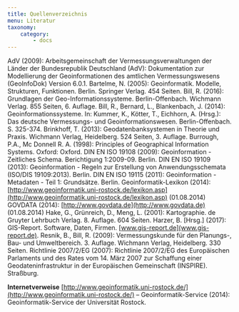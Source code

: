 ```yaml
---
title: Quellenverzeichnis
menu: Literatur
taxonomy:
    category:
        - docs
---
```

AdV (2009): Arbeitsgemeinschaft der Vermessungsverwaltungen der Länder der Bundesrepublik Deutschland (AdV): Dokumentation zur Modellierung der Geoinformationen des amtlichen Vermessungswesens (GeoInfoDok) Version 6.0.1.
Bartelme, N. (2005): Geoinformatik. Modelle, Strukturen, Funktionen. Berlin. Springer Verlag. 454 Seiten.
Bill, R. (2016): Grundlagen der Geo-Informationssysteme. Berlin-Offenbach. Wichmann Verlag. 855 Seiten, 6. Auflage.
Bill, R., Bernard, L., Blankenbach, J. (2014): Geoinformationssysteme. In: Kummer, K., Kötter, T., Eichhorn, A. (Hrsg.): Das deutsche Vermessungs- und Geoinformationswesen. Berlin-Offenbach. S. 325-374.
Brinkhoff, T. (2013): Geodatenbanksystemen in Theorie und Praxis. Wichmann Verlag, Heidelberg. 524 Seiten, 3. Auflage.
Burrough, P.A., Mc Donnell R. A. (1998): Principles of Geographical Information Systems. Oxford: Oxford.
DIN EN ISO 19108 (2009): Geoinformation - Zeitliches Schema. Berichtigung 1:2009-09. Berlin.
DIN EN ISO 19109 (2013): Geoinformation - Regeln zur Erstellung von Anwendungsschemata (ISO/DIS 19109:2013). Berlin.
DIN EN ISO 19115 (2011): Geoinformation - Metadaten - Teil 1: Grundsätze. Berlin.
Geoinformatik-Lexikon (2014): [http://www.geoinformatik.uni-rostock.de/lexikon.asp](http://www.geoinformatik.uni-rostock.de/lexikon.asp) (01.08.2014)
GOVDATA (2014): [http://www.govdata.de](http://www.govdata.de) (01.08.2014)
Hake, G., Grünreich, D., Meng, L. (2001): Kartographie. de Gruyter Lehrbuch Verlag. 8. Auflage. 604 Seiten.
Harzer, B. [Hrsg.] (2017): GIS-Report. Software, Daten, Firmen. [www.gis-report.de](www.gis-report.de).
Resnik, B., Bill, R. (2009): Vermessungskunde für den Planungs-, Bau- und Umweltbereich. 3. Auflage. Wichmann Verlag, Heidelberg. 330 Seiten.
Richtlinie 2007/2/EG (2007): Richtlinie 2007/2/EG des Europäischen Parlaments und des Rates vom 14. März 2007 zur Schaffung einer Geodateninfrastruktur in der Europäischen Gemeinschaft (INSPIRE). Straßburg.

**Internetverweise**
[http://www.geoinformatik.uni-rostock.de/](http://www.geoinformatik.uni-rostock.de/) – Geoinformatik-Service (2014): Geoinformatik-Service der Universität Rostock.
